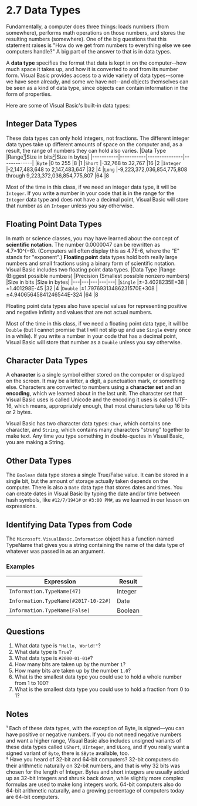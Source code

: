 # 2.7 Data Types

Fundamentally, a computer does three things: loads numbers (from somewhere), performs math operations on those numbers, and stores the resulting numbers (somewhere). One of the big questions that this statement raises is "How do we get from numbers to everything else we see computers handle?" A big part of the answer to that is in data types.

A **data type** specifies the format that data is kept in on the computer--how much space it takes up, and how it is converted to and from its number form. Visual Basic provides access to a wide variety of data types--some we have seen already, and some we have not--and objects themselves can be seen as a kind of data type, since objects can contain information in the form of properties.

Here are some of Visual Basic's built-in data types:

## Integer Data Types
These data types can only hold integers, not fractions. The different integer data types take up different amounts of space on the computer and, as a result, the range of numbers they can hold also varies.
|Data Type  |Range[¹](#footnote1)|Size in bits[²](#footnote2)|Size in bytes|
|-----------|-----------|---------------|-------------|
|`Byte`	    |0 to 255	|8	            |1
|`Short`	    |-32,768 to 32,767	|16	|2
|`Integer`	|-2,147,483,648 to 2,147,483,647	|32	|4
|`Long`	    |-9,223,372,036,854,775,808 through 9,223,372,036,854,775,807	|64	|8

Most of the time in this class, if we need an integer data type, it will be `Integer`. If you write a number in your code that is in the range for the `Integer` data type and does not have a decimal point, Visual Basic will store that number as an `Integer` unless you say otherwise.

## Floating Point Data Types
In math or science classes, you may have learned about the concept of **scientific notation**. The number 0.0000047 can be rewritten as 4.7×10^(−6). (Computers will often display this as 4.7E-6, where the "E" stands for "exponent".) **Floating point** data types hold both really large numbers and small fractions using a binary form of scientific notation. Visual Basic includes two floating point data types.
|Data Type	|Range (Biggest possible numbers)	|Precision (Smallest possible nonzero numbers)	|Size in bits	|Size in bytes|
|---|---|---|---|---|
|`Single`	|±-3.4028235E+38 	|±1.401298E-45	|32	|4
|`Double`	|±1.79769313486231570E+308	|±4.94065645841246544E-324	|64	|8

Floating point data types also have special values for representing positive and negative infinity and values that are not actual numbers.

Most of the time in this class, if we need a floating point data type, it will be `Double` (but I cannot promise that I will not slip up and use `Single` every once in a while). If you write a number in your code that has a decimal point, Visual Basic will store that number as a `Double` unless you say otherwise.

## Character Data Types
A **character** is a single symbol either stored on the computer or displayed on the screen. It may be a letter, a digit, a punctuation mark, or something else. Characters are converted to numbers using a **character set** and an **encoding**, which we learned about in the last unit. The character set that Visual Basic uses is called Unicode and the encoding it uses is called UTF-16, which means, appropriately enough, that most characters take up 16 bits or 2 bytes.

Visual Basic has two character data types: `Char`, which contains one character, and `String`, which contains many characters "strung" together to make text. Any time you type something in double-quotes in Visual Basic, you are making a String.

## Other Data Types
The `Boolean` data type stores a single True/False value. It can be stored in a single bit, but the amount of storage actually taken depends on the computer.
There is also a `Date` data type that stores dates and times. You can create dates in Visual Basic by typing the date and/or time between hash symbols, like `#12/7/1941#` or `#3:00 PM#`, as we learned in our lesson on expressions.

## Identifying Data Types from Code
The `Microsoft.VisualBasic.Information` object has a function named TypeName that gives you a string containing the name of the data type of whatever was passed in as an argument.

### Examples
|Expression	                                |Result |
|-------------------------------------------|------ |
|`Information.TypeName(47)`	            |Integer|
|`Information.TypeName(#2017-10-22#)`	|Date   |
|`Information.TypeName(False)`	        |Boolean|

## Questions
1. What data type is `"Hello, World!"`?
2. What data type is `True`?
3. What data type is `#2000-01-01#`?
4. How many bits are taken up by the number `1`?
5. How many bits are taken up by the number `1.0`?
6. What is the smallest data type you could use to hold a whole number from 1 to 100?
7. What is the smallest data type you could use to hold a fraction from 0 to 1?

## Notes
¹ <a id="footnote1"></a> Each of these data types, with the exception of Byte, is signed—you can have positive or negative numbers. If you do not need negative numbers and want a higher range, Visual Basic also includes unsigned variants of these data types called `UShort`, `UInteger`, and `ULong`, and if you really want a signed variant of `Byte`, there is `SByte` available, too.\
² <a id="footnote2"></a> Have you heard of 32-bit and 64-bit computers? 32-bit computers do their arithmetic naturally on 32-bit numbers, and that is why 32 bits was chosen for the length of Integer. Bytes and short integers are usually added up as 32-bit Integers and shrunk back down, while slightly more complex formulas are used to make long integers work. 64-bit computers also do 64-bit arithmetic naturally, and a growing percentage of computers today are 64-bit computers.